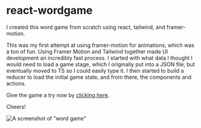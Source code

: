 # react-wordgame
I created this word game from scratch using react, tailwind, and framer-motion.

This was my first attempt at using framer-motion for animations, which was a ton of fun. Using Framer Motion and Tailwind together made UI development an incredibly fast process. I started with what data I thought I would need to load a game stage, which I originally put into a JSON file, but eventually moved to TS so I could easily type it. I then started to build a reducer to load the initial game state, and from there, the components and actions.

Give the game a try now by [clicking here](https://dustinhendricks.com/wordgame).

Cheers!

![A screenshot of "word game"](https://dustinhendricks.com/wordgame/screenshot.jpg)

